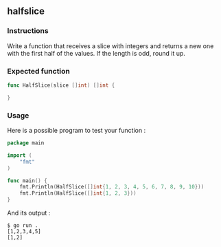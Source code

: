 ## halfslice

### Instructions

Write a function that receives a slice with integers and returns a new one with the first half of the values. If the length is odd, round it up.

### Expected function

```go
func HalfSlice(slice []int) []int {

}
```

### Usage

Here is a possible program to test your function :

```go
package main

import (
	"fmt"
)

func main() {
	fmt.Println(HalfSlice([]int{1, 2, 3, 4, 5, 6, 7, 8, 9, 10}))
	fmt.Println(HalfSlice([]int{1, 2, 3}))
}
```

And its output :

```console
$ go run .
[1,2,3,4,5]
[1,2]
```
